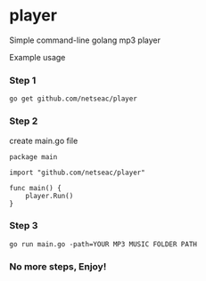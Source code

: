 # player
Simple command-line golang mp3 player 

Example usage

### Step 1

```
go get github.com/netseac/player
```

### Step 2

create main.go file
```
package main

import "github.com/netseac/player"

func main() {
	player.Run()
}
```

### Step 3

```
go run main.go -path=YOUR MP3 MUSIC FOLDER PATH
```

### No more steps, Enjoy!
